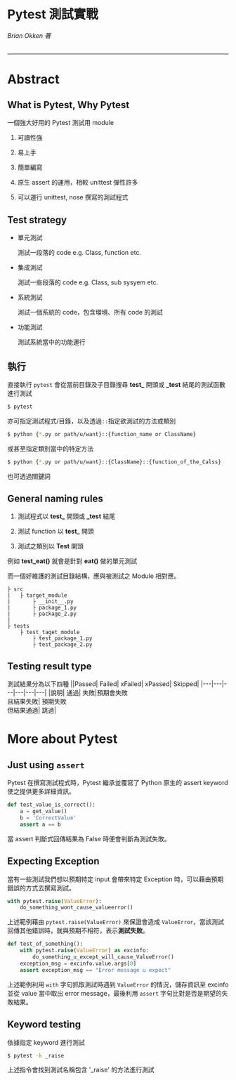 # Pytest 測試實戰
###### Brian Okken 著
---
# Abstract

## What is Pytest, Why Pytest

一個強大好用的 Pytest 測試用 module

1. 可讀性強

1. 易上手

1. 簡單編寫

1. 原生 assert 的運用，相較 unittest 彈性許多

1. 可以運行 unittest, nose 撰寫的測試程式

## Test strategy

- 單元測試

    測試一段落的 code
    e.g. Class, function etc.

- 集成測試

    測試一些段落的 code
    e.g. Class, sub sysyem etc.

- 系統測試

    測試一個系統的 code，包含環境、所有 code 的測試

- 功能測試

    測試系統當中的功能運行

## 執行

直接執行 ```pytest``` 會從當前目錄及子目錄搜尋 **test_** 開頭或 **_test** 結尾的測試函數進行測試
```bash
$ pytest
```
亦可指定測試程式/目錄，以及透過```::```指定欲測試的方法或類別
```bash
$ python {*.py or path/u/want}::{function_name or ClassName}
```
或甚至指定類別當中的特定方法
```bash
$ python {*.py or path/u/want}::{ClassName}::{function_of_the_Calss}
```
也可透過關鍵詞

## General naming rules

1. 測試程式以 **test_** 開頭或 **_test** 結尾

1. 測試 function 以 **test_** 開頭

1. 測試之類別以 **Test** 開頭

例如 **test_eat()** 就會是針對 **eat()** 做的單元測試

而一個好維護的測試目錄結構，應與被測試之 Module 相對應。

    ├ src
    |   ├ target_module
    |       ├ __init__.py
    |       ├ package_1.py
    |       ├ package_2.py
    |
    ├ tests
        ├ test_taget_module
            ├ test_package_1.py
            ├ test_package_2.py

## Testing result type

測試結果分為以下四種
||Passed| Failed| xFailed| xPassed| Skipped|
|---|---|---|---|---|---|
|說明| 通過| 失敗|預期會失敗<br>且結果失敗| 預期失敗<br>但結果通過| 跳過|


# More about Pytest

## Just using ```assert```

Pytest 在撰寫測試程式時，Pytest 繼承並覆寫了 Python 原生的 assert keyword 使之提供更多詳細資訊。

```python
def test_value_is_correct():
    a = get_value()
    b = 'CorrectValue'
    assert a == b
```

當 assert 判斷式回傳結果為 False 時便會判斷為測試失敗。

## Expecting Exception

當有一些測試我們想以預期特定 input 會帶來特定 Exception 時，可以藉由預期錯誤的方式去撰寫測試。

```python
with pytest.raise(ValueError):
    do_something_wont_cause_valueerror()
```

上述範例藉由 ```pytest.raise(ValueError)``` 來保證會造成 ```ValueError```，當該測試回傳其他錯誤時，就與預期不相符，表示**測試失敗**。

```python
def test_of_something():
    with pytest.raise(ValueError) as excinfo:
        do_something_u_except_will_cause_ValueError()
    exception_msg = excinfo.value.args[0]
    assert exception_msg == "Error message u expect"
```

上述範例利用 ```with``` 字句抓取測試時遇到 ```ValueError``` 的情況，儲存資訊至 excinfo 並從 value 當中取出 error message，最後利用 ```assert``` 字句比對是否是期望的失敗結果。

## Keyword testing

依據指定 keyword 進行測試

```bash
$ pytest -k _raise
```

上述指令會找到測試名稱包含 '_raise' 的方法進行測試
